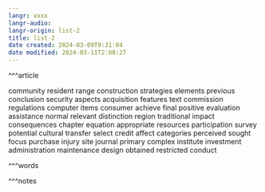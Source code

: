 ```yaml
---
langr: xxxx
langr-audio: 
langr-origin: list-2
title: list-2
date created: 2024-03-09T9:31:04
date modified: 2024-03-11T2:08:27
---
```


^^^article

community
 resident
 range
 construction
 strategies
 elements
 previous
 conclusion
 security
 aspects
 acquisition
 features
 text
 commission
 regulations
 computer
 items
 consumer
 achieve
 final
 positive
 evaluation
 assistance
 normal
 relevant
 distinction
 region
 traditional
 impact
 consequences
 chapter
 equation
 appropriate
 resources
 participation
 survey
 potential
 cultural
 transfer
 select
 credit
 affect
 categories
 perceived
 sought
 focus
 purchase
 injury
 site
 journal
 primary
 complex
 institute
 investment
 administration
 maintenance
 design
 obtained
 restricted
 conduct

^^^words

^^^notes
